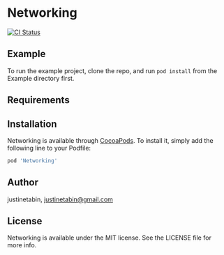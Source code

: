 # Networking

[![CI Status](https://img.shields.io/travis/justinetabin/Networking.svg?style=flat)](https://travis-ci.org/justinetabin/Persistence)
<!-- [![License](https://img.shields.io/cocoapods/l/Networking.svg?style=flat)](https://cocoapods.org/pods/Networking) -->
<!-- [![Platform](https://img.shields.io/cocoapods/p/Networking.svg?style=flat)](https://cocoapods.org/pods/Networking) -->
<!-- [![Version](https://img.shields.io/cocoapods/v/Networking.svg?style=flat)](https://cocoapods.org/pods/Networking) -->

## Example

To run the example project, clone the repo, and run `pod install` from the Example directory first.

## Requirements

## Installation

Networking is available through [CocoaPods](https://cocoapods.org). To install
it, simply add the following line to your Podfile:

```ruby
pod 'Networking'
```

## Author

justinetabin, justinetabin@gmail.com

## License

Networking is available under the MIT license. See the LICENSE file for more info.
